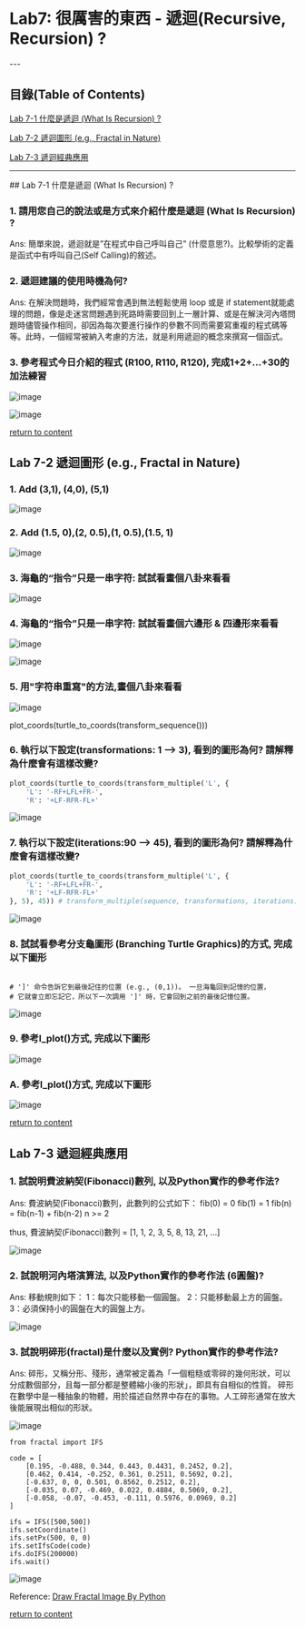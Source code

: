 # Lab7: 很厲害的東西 - 遞迴(Recursive, Recursion) ? 


<a name="000"/>
---

## 目錄(Table of Contents)

[Lab 7-1 什麼是遞迴 (What Is Recursion) ?](#111)

[Lab 7-2 遞迴圖形 (e.g., Fractal in Nature)](#112)

[Lab 7-3 遞迴經典應用](#113)

---
<a name="111"/>
## Lab 7-1 什麼是遞迴 (What Is Recursion) ?

### 1. 請用您自己的說法或是方式來介紹什麼是遞迴 (What Is Recursion) ?
Ans: 簡單來說，遞迴就是”在程式中自己呼叫自己” (什麼意思?)。比較學術的定義是函式中有呼叫自己(Self Calling)的敘述。

### 2. 遞迴建議的使用時機為何?
Ans: 在解決問題時，我們經常會遇到無法輕鬆使用 loop 或是 if statement就能處理的問題，像是走迷宮問題遇到死路時需要回到上一層計算、或是在解決河內塔問題時儘管操作相同，卻因為每次要進行操作的參數不同而需要寫重複的程式碼等等。此時，一個經常被納入考慮的方法，就是利用遞迴的概念來撰寫一個函式。

### 3. 參考程式今日介紹的程式 (R100, R110, R120), 完成1+2+...+30的加法練習

![image](https://user-images.githubusercontent.com/89304181/172033102-d0af25e1-bf14-44c3-b823-0b17dda82518.png)

![image](https://user-images.githubusercontent.com/89304181/172033159-dbaf3f4b-8437-4f7a-9e9c-a3fc1f7d3fe4.png)

[return to content](#000) 

<a name="112"/>

## Lab 7-2 遞迴圖形 (e.g., Fractal in Nature)

### 1. Add (3,1), (4,0), (5,1)
![image](https://user-images.githubusercontent.com/89304181/173219532-e8582a22-cae1-41cf-ba44-d0b7e5db7ed4.png)

### 2. Add (1.5, 0),(2, 0.5),(1, 0.5),(1.5, 1)
![image](https://user-images.githubusercontent.com/89304181/173219538-aed14fca-9341-4c9a-8595-6bee6801d8bd.png)

### 3. 海龜的“指令”只是一串字符: 試試看畫個八卦來看看
![image](https://user-images.githubusercontent.com/89304181/173219543-e972a4b5-7b62-4e17-91c1-b62c76d10873.png)

### 4. 海龜的“指令”只是一串字符: 試試看畫個六邊形 & 四邊形來看看
![image](https://user-images.githubusercontent.com/89304181/173219575-b88ea249-7b79-4cbc-bf2e-b0e8b2806a90.png)

![image](https://user-images.githubusercontent.com/89304181/173219580-55854418-8ea9-4a8e-be23-88d464bab446.png)

### 5. 用"字符串重寫"的方法,畫個八卦來看看

![image](https://user-images.githubusercontent.com/89304181/173219632-2de2347c-59c0-47c0-ae7d-cafdc9cc4d79.png)

plot_coords(turtle_to_coords(transform_sequence()))

### 6. 執行以下設定(transformations: 1 --> 3), 看到的圖形為何? 請解釋為什麼會有這樣改變?

````python
plot_coords(turtle_to_coords(transform_multiple('L', {
    'L': '-RF+LFL+FR-',
    'R': '+LF-RFR-FL+'
````
![image](https://user-images.githubusercontent.com/89304181/173219726-020a233d-b1fc-4dd5-838a-690ad6924d76.png)


### 7. 執行以下設定(iterations:90 --> 45), 看到的圖形為何? 請解釋為什麼會有這樣改變?

````python
plot_coords(turtle_to_coords(transform_multiple('L', {
    'L': '-RF+LFL+FR-',
    'R': '+LF-RFR-FL+'
}, 5), 45)) # transform_multiple(sequence, transformations, iterations)

````
![image](https://user-images.githubusercontent.com/89304181/173219998-7d5e5566-8245-47ae-8fea-155b2fd1dc0e.png)

### 8. 試試看參考分支龜圖形 (Branching Turtle Graphics)的方式, 完成以下圖形
````pytho

# ']' 命令告訴它到最後記住的位置 (e.g., (0,1))。 一旦海龜回到記憶的位置，
# 它就會立即忘記它，所以下一次調用 ']' 時，它會回到之前的最後記憶位置。
````
![image](https://user-images.githubusercontent.com/89304181/173220089-da586428-0186-4c76-a024-916fde99f516.png)

### 9. 參考l_plot()方式, 完成以下圖形

![image](https://user-images.githubusercontent.com/89304181/173220099-52c498bb-f321-4f95-9baa-07196a46881d.png)

### A. 參考l_plot()方式, 完成以下圖形

![image](https://user-images.githubusercontent.com/89304181/173220106-961efcbc-6858-4761-baa5-77fe8aa5489d.png)

[return to content](#000) 

<a name="113"/>

## Lab 7-3 遞迴經典應用

### 1. 試說明費波納契(Fibonacci)數列, 以及Python實作的參考作法?
Ans: 費波納契(Fibonacci)數列，此數列的公式如下：
    fib(0) = 0
    fib(1) = 1
    fib(n) = fib(n-1) + fib(n-2) 		n >= 2

thus, 費波納契(Fibonacci)數列 = [1, 1, 2, 3, 5, 8, 13, 21, ...]     

![image](https://user-images.githubusercontent.com/89304181/174704153-f757916e-6d90-45ae-a7bf-31cad57ee66a.png)

### 2. 試說明河內塔演算法, 以及Python實作的參考作法 (6圓盤)?
Ans: 移動規則如下：
    1：每次只能移動一個圓盤。
    2：只能移動最上方的圓盤。
    3：必須保持小的圓盤在大的圓盤上方。

![image](https://user-images.githubusercontent.com/89304181/174704415-e7c26353-5834-4072-9989-2b70c8a8b9f1.png)

### 3. 試說明碎形(fractal)是什麼以及實例? Python實作的參考作法?
Ans: 碎形，又稱分形、殘形，通常被定義為「一個粗糙或零碎的幾何形狀，可以分成數個部分，且每一部分都是整體縮小後的形狀」，即具有自相似的性質。 碎形在數學中是一種抽象的物體，用於描述自然界中存在的事物。人工碎形通常在放大後能展現出相似的形狀。

![image](https://user-images.githubusercontent.com/89304181/174704639-c0a0fb25-b5ae-4119-acb2-3cdd66a5ff26.png)

````
from fractal import IFS

code = [
    [0.195, -0.488, 0.344, 0.443, 0.4431, 0.2452, 0.2],
    [0.462, 0.414, -0.252, 0.361, 0.2511, 0.5692, 0.2],
    [-0.637, 0, 0, 0.501, 0.8562, 0.2512, 0.2],
    [-0.035, 0.07, -0.469, 0.022, 0.4884, 0.5069, 0.2],
    [-0.058, -0.07, -0.453, -0.111, 0.5976, 0.0969, 0.2]
]

ifs = IFS([500,500])
ifs.setCoordinate()
ifs.setPx(500, 0, 0)
ifs.setIfsCode(code)
ifs.doIFS(200000)
ifs.wait()

````
![image](https://user-images.githubusercontent.com/89304181/174705338-4d9c8569-c55a-4bd0-a801-bdb55efc2d7c.png)

Reference: [Draw Fractal Image By Python](https://github.com/Grace-TA/fractal)




[return to content](#000) 
